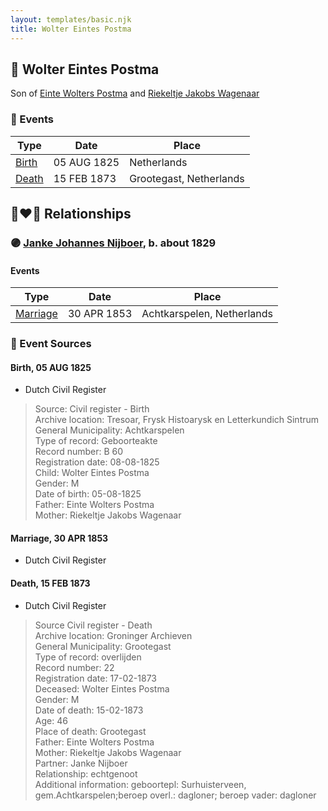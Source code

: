 ```yaml
---
layout: templates/basic.njk
title: Wolter Eintes Postma
---
```

## 🔵 Wolter Eintes Postma

Son of [Einte Wolters Postma](/people/1/18880768) and [Riekeltje Jakobs Wagenaar](/people/7/77820694)

### 📆 Events

Type | Date | Place
------ | ------ | ------
[Birth](#event-87f7e4a9-3ba0-4342-95c8-e8bef465dc62) | 05 AUG 1825 | Netherlands
[Death](#event-5f26b10e-9b73-4b06-9d47-1f36678aa2fb) | 15 FEB 1873 | Grootegast, Netherlands

## 👩‍❤️‍👨 Relationships

### 🟣 [Janke Johannes Nijboer](/people/4/49881856), b. about 1829

#### Events

Type | Date | Place
------ | ------ | ------
[Marriage](#event-b259caac-8b75-4ea8-9946-924705b57753) | 30 APR 1853 | Achtkarspelen, Netherlands
### 📰 Event Sources

#### <a id="event-87f7e4a9-3ba0-4342-95c8-e8bef465dc62"></a> Birth, 05 AUG 1825
* Dutch Civil Register
>   
  > Source: Civil register - Birth  
  > Archive location: Tresoar, Frysk Histoarysk en Letterkundich Sintrum  
  > General Municipality: Achtkarspelen  
  > Type of record: Geboorteakte  
  > Record number: B 60  
  > Registration date: 08-08-1825  
  > Child: Wolter Eintes Postma  
  > Gender: M  
  > Date of birth: 05-08-1825  
  > Father: Einte Wolters Postma  
  > Mother: Riekeltje Jakobs Wagenaar

#### <a id="event-b259caac-8b75-4ea8-9946-924705b57753"></a> Marriage, 30 APR 1853
* Dutch Civil Register
#### <a id="event-5f26b10e-9b73-4b06-9d47-1f36678aa2fb"></a> Death, 15 FEB 1873
* Dutch Civil Register
>   
  > Source Civil register - Death  
  > Archive location: Groninger Archieven  
  > General Municipality: Grootegast  
  > Type of record: overlijden  
  > Record number: 22  
  > Registration date: 17-02-1873  
  > Deceased: Wolter Eintes Postma  
  > Gender: M  
  > Date of death: 15-02-1873  
  > Age: 46  
  > Place of death: Grootegast  
  > Father: Einte Wolters Postma  
  > Mother: Riekeltje Jakobs Wagenaar  
  > Partner: Janke Nijboer  
  > Relationship: echtgenoot  
  > Additional information: geboortepl: Surhuisterveen, gem.Achtkarspelen;beroep overl.: dagloner; beroep vader: dagloner
